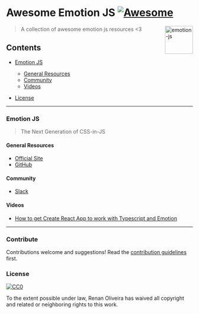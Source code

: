 # Awesome Emotion JS [![Awesome](https://cdn.rawgit.com/sindresorhus/awesome/d7305f38d29fed78fa85652e3a63e154dd8e8829/media/badge.svg)](https://github.com/sindresorhus/awesome)

[<img alt="emotion-js" src="https://cdn.rawgit.com/tkh44/emotion/master/emotion.png" height="75px" align="right"/>](https://styled-components.com)

> A collection of awesome emotion js resources  <3

## Contents
- [Emotion JS](#emotion-js)
  - [General Resources](#general-resources)
  - [Community](#community)
  - [Videos](#videos)

- [License](#license)


---
### Emotion JS
> The Next Generation of CSS-in-JS

#### General Resources
* [Official Site](https://emotion.sh/)
* [GitHub](https://github.com/emotion-js/emotion)

#### Community
* [Slack](https://emotion.now.sh/)

#### Videos

* [How to get Create React App to work with Typescript and Emotion
](https://youtu.be/gt8x6uODvEQ) 

---
### Contribute

Contributions welcome and suggestions! Read the [contribution guidelines](contributing.md) first.

### License

[![CC0](http://mirrors.creativecommons.org/presskit/buttons/88x31/svg/cc-zero.svg)](http://creativecommons.org/publicdomain/zero/1.0)

To the extent possible under law, Renan Oliveira has waived all copyright and
related or neighboring rights to this work.
